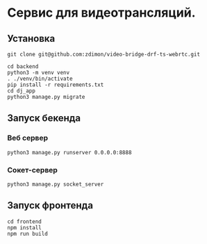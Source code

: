 # Сервис для видеотрансляций.

## Установка

    git clone git@github.com:zdimon/video-bridge-drf-ts-webrtc.git

    cd backend
    python3 -m venv venv
    . ./venv/bin/activate
    pip install -r requirements.txt
    cd dj_app
    python3 manage.py migrate

## Запуск бекенда

### Веб сервер

    python3 manage.py runserver 0.0.0.0:8888

### Сокет-сервер 

    python3 manage.py socket_server

## Запуск фронтенда

    cd frontend
    npm install
    npm run build















